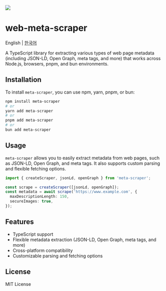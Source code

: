 ![](https://github.com/user-attachments/assets/d90c0d88-c820-4ad7-ab28-193fd6491c6e)

# web-meta-scraper
English | [한국어](https://github.com/cmg8431/meta-scraper/blob/main/README-ko_kr.md)

A TypeScript library for extracting various types of web page metadata (including JSON-LD, Open Graph, meta tags, and more) that works across Node.js, browsers, pnpm, and bun environments.

## Installation
To install `meta-scraper`, you can use npm, yarn, pnpm, or bun:

```bash
npm install meta-scraper
# or
yarn add meta-scraper
# or
pnpm add meta-scraper
# or
bun add meta-scraper
```

## Usage
`meta-scraper` allows you to easily extract metadata from web pages, such as JSON-LD, Open Graph, and meta tags. It also supports custom parsing and flexible fetching options.

```typescript
import { createScraper, jsonLd, openGraph } from 'meta-scraper';

const scrape = createScraper([jsonLd, openGraph]);
const metadata = await scrape('https://www.example.com', {
  maxDescriptionLength: 150,
  secureImages: true,
});
```

## Features
- TypeScript support
- Flexible metadata extraction (JSON-LD, Open Graph, meta tags, and more)
- Cross-platform compatibility
- Customizable parsing and fetching options

## License

MIT License